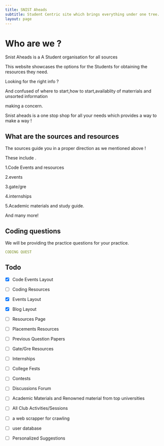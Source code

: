 ```yaml
---
title: SNIST Aheads
subtitle: Student Centric site which brings everything under one tree.
layout: page
---
```


# Who are we ? 

Snist Aheads is a A Student organisation for all sources

This website showcases the options for the Students for obtaining the resources they need.

Looking for the right info ?

And confused of where to start,how to start,availablity of materrials and unsorted information

making a concern.

Snist aheads is a one stop shop for all your needs which provides a way to make a way !


## What are the sources and resources

The sources guide you in a proper direction as we mentioned above !

These include .

1.Code Events and resources

2.events

3.gate/gre 

4.internships

5.Academic materials and study guide.

And many more!

## Coding questions

We will be providing the practice questions for your practice.
```yml
CODING QUEST
```

## Todo
- [X] Code Events Layout
- [ ] Coding Resources
- [X] Events Layout
- [X] Blog Layout
- [ ] Resources Page
- [ ] Placements Resources
- [ ] Previous Question Papers
- [ ] Gate/Gre Resources
- [ ] Internships
- [ ] College Fests
- [ ] Contests
- [ ] Discussions Forum
- [ ] Academic Materials and Renowned material from top universities
- [ ] All Club Activities/Sessions
- [ ] a web scrapper for crawling
- [ ] user database
- [ ] Personalized Suggestions

